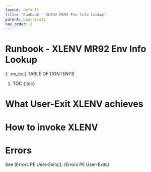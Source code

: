 ```yaml
---
layout: default
title: "Runbook - XLENV MR92 Env Info Lookup"
parent: User-Exits
nav_order: 8
---
```


# Runbook - XLENV MR92 Env Info Lookup
{: .no_toc}
TABLE OF CONTENTS 
1. TOC
{:toc}  

# What User-Exit XLENV achieves

# How to invoke XLENV

# Errors
See [Errors PE User-Exits](../Errors PE User-Exits)

